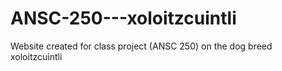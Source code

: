 # ANSC-250---xoloitzcuintli
Website created for class project (ANSC 250) on the dog breed xoloitzcuintli
